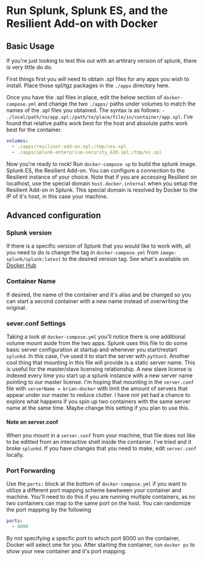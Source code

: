 # Run Splunk, Splunk ES, and the Resilient Add-on with Docker

## Basic Usage

If you're just looking to test this out with an artitrary version of splunk, there is very little do do.

First things first you will need to obtain .spl files for any apps you wish to install.
Place those spl/tgz packages in the `./apps` directory here.

Once you have the .spl files in place, edit the below section of `docker-compose.yml` and change the two `./apps/` paths under volumes to match the names of the .spl files you obtained. The syntax is as follows: `- ./local/path/to/app.spl:/path/to/place/file/in/container/app.spl`. I've found that relative paths work best for the host and absolute paths work best for the container.

```yml
volumes:
  - ./apps/resilient-add-on.spl:/tmp/res.spl
  - ./apps/splunk-enterprise-security_620.spl:/tmp/es.spl
```

Now you're ready to rock! Run `docker-compose up` to build the splunk image. Splunk ES, the Resilient Add-on. You can configure a connection to the Resilient instance of your choice. Note that if you are accessing Resilient on localhost, use the special domain `host.docker.internal` when you setup the Resilient Add-on in Splunk. This special domain is resolved by Docker to the IP of it's host, in this case your machine.

## Advanced configuration
### Splunk version

If there is a specific version of Splunk that you would like to work with, all you need to do is change the tag in `docker-compose.yml` from `image: splunk/splunk:latest` to the desired version tag. See what's available on [Docker Hub](https://hub.docker.com/r/splunk/splunk/)

### Container Name

If desired, the name of the container and it's alias and be changed so you can start a second container with a new name instead of overwriting the original.

### sever.conf Settings

Taking a look at `docker-compose.yml` you'll notice there is one additional volume mount aside from the two apps. Splunk uses this file to do some basic server configuration at startup and whenever you start/restart `splunkd`. In this case, I've used it to start the server with `python3`. Another cool thing that mounting in this file will provide is a static server name. This is useful for the master/slave licensing relationship. A new slave license is indexed every time you start up a splunk instance with a new server name pointing to our master license. I'm hoping that mounting in the `server.conf` file with `serverName = brian-docker` with limit the amount of servers that appear under our master to reduce clutter. I have not yet had a chance to explore what happens if you spin up two containers with the same server name at the same time. Maybe change this setting if you plan to use this.

#### Note on server.conf

When you mount in a `server.conf` from your machine, that file does not like to be editted from an interactive shell inside the container. I've tried and it broke `splunkd`. If you have changes that you need to make, edit `server.conf` locally.

### Port Forwarding

Use the `ports:` block at the bottom of `docker-compose.yml` if you want to utilize a different port mapping scheme bewtween your container and machine. You'll need to do this if you are running multiple containers, as no two containers can map to the same port on the host. You can randomize the port mapping by the following
```yml
ports:
  - 8000
```
By not specifying a specfic port to which port 8000 on the container, Docker will select one for you. After starting the container, run `docker ps` to show your new container and it's port mapping.
